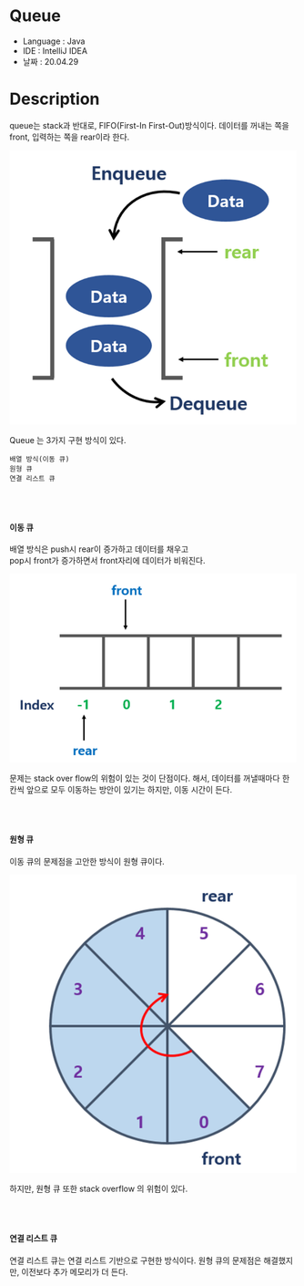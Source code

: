 # Queue

* Language : Java
* IDE : IntelliJ IDEA
* 날짜 : 20.04.29

# Description

queue는 stack과 반대로, FIFO(First-In First-Out)방식이다.  데이터를 꺼내는 쪽을 front, 입력하는 쪽을 rear이라 한다.

<img src="/doc/linear/queue/queue.png">

Queue 는 3가지 구현 방식이 있다.
```
배열 방식(이동 큐)
원형 큐
연결 리스트 큐
```
<br>
<br>

#### 이동 큐 

배열 방식은 push시 rear이 증가하고 데이터를 채우고 <br>
pop시 front가 증가하면서 front자리에 데이터가 비워진다.

<img src="/doc/linear/queue/moveQueue.png">
 
문제는 stack over flow의 위험이 있는 것이 단점이다.  해서, 데이터를 꺼낼때마다 한칸씩 앞으로 모두 이동하는 방안이 있기는 하지만, 이동 시간이 든다.


<br>
<br>

#### 원형 큐

이동 큐의 문제점을 고안한 방식이 원형 큐이다.

<img src="/doc/linear/queue/circularQueue.png">

하지만, 원형 큐 또한 stack overflow 의 위험이 있다.

<br>
<br>

#### 연결 리스트 큐 

연결 리스트 큐는 연결 리스트 기반으로 구현한 방식이다.  원형 큐의 문제점은 해결했지만,  이전보다 추가 메모리가 더 든다.